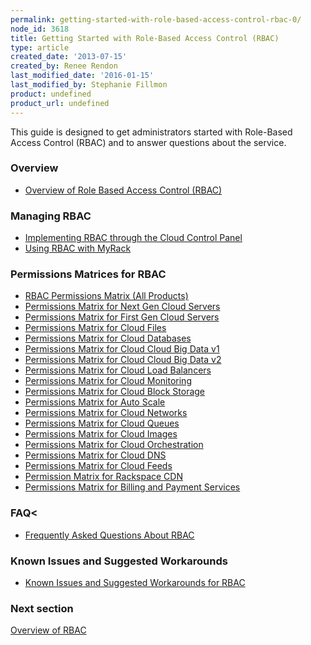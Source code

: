 ```yaml
---
permalink: getting-started-with-role-based-access-control-rbac-0/
node_id: 3618
title: Getting Started with Role-Based Access Control (RBAC)
type: article
created_date: '2013-07-15'
created_by: Renee Rendon
last_modified_date: '2016-01-15'
last_modified_by: Stephanie Fillmon
product: undefined
product_url: undefined
---
```


This guide is designed to get administrators started with
Role-Based Access Control (RBAC) and to answer questions about the
service.

### Overview

-   [Overview of Role Based Access Control (RBAC)](/how-to/overview-role-based-access-control-rbac)

### Managing RBAC

-   [Implementing RBAC through the Cloud Control Panel](/how-to/managing-role-based-access-control-rbac)
-   [Using RBAC with MyRack](/how-to/using-rbac-with-myrackspace)

### Permissions Matrices for RBAC

-   [RBAC Permissions Matrix (All Products)](/how-to/permissions-matrix-for-role-based-access-control-rbac)
-   [Permissions Matrix for Next Gen Cloud Servers](/how-to/permissions-matrix-for-next-generation-cloud-servers)
-   [Permissions Matrix for First Gen Cloud Servers](/how-to/permissions-matrix-for-first-generation-cloud-servers)
-   [Permissions Matrix for Cloud Files](/how-to/permissions-matrix-for-cloud-files)
-   [Permissions Matrix for Cloud Databases](/how-to/permissions-matrix-for-cloud-databases)
-   [Permissions Matrix for Cloud Cloud Big Data v1](/how-to/detailed-permissions-matrix-for-cloud-big-data)
-   [Permissions Matrix for Cloud Cloud Big Data v2](/how-to/detailed-permissions-matrix-for-cloud-big-data-v2)
-   [Permissions Matrix for Cloud Load Balancers](/how-to/permissions-matrix-for-cloud-load-balancers)
-   [Permissions Matrix for Cloud Monitoring](/how-to/detailed-permissions-matrix-for-rackspace-monitoring)
-   [Permissions Matrix for Cloud Block Storage](/how-to/permissions-matrix-for-cloud-block-storage)
-   [Permissions Matrix for Auto Scale](/how-to/permissions-matrix-for-auto-scale)
-   [Permissions Matrix for Cloud Networks](/how-to/permissions-matrix-for-cloud-networks)
-   [Permissions Matrix for Cloud Queues](/how-to/permissions-matrix-for-cloud-queues)
-   [Permissions Matrix for Cloud Images](/how-to/detailed-permissions-matrix-for-cloud-images)
-   [Permissions Matrix for Cloud Orchestration](/how-to/permissions-matrix-for-cloud-orchestration)
-   [Permissions Matrix for Cloud DNS](/how-to/detailed-permissions-matrix-for-dns)
-   [Permissions Matrix for Cloud Feeds](/how-to/detailed-permissions-matrix-for-cloud-feeds)
-   [Permission Matrix for Rackspace CDN](/how-to/permission-matrix-for-rackspace-cdn)
-   [Permissions Matrix for Billing and Payment Services](/how-to/detailed-permissions-matrix-for-billing-services)

### FAQ<

-   [Frequently Asked Questions About RBAC](/how-to/faq-role-based-access-control-rbac)

### Known Issues and Suggested Workarounds

-   [Known Issues and Suggested Workarounds for RBAC](/how-to/known-issues-and-suggested-workarounds-role-based-access-control-rbac)

### Next section

[Overview of RBAC](/how-to/overview-role-based-access-control-rbac)
